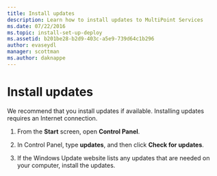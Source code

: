 ```yaml
---
title: Install updates
description: Learn how to install updates to MultiPoint Services
ms.date: 07/22/2016
ms.topic: install-set-up-deploy
ms.assetid: b201be28-b2d9-403c-a5e9-739d64c1b296
author: evaseydl
manager: scottman
ms.author: daknappe
---
```

# Install updates
We recommend that you install updates if available. Installing updates requires an Internet connection.

1.  From the **Start** screen, open **Control Panel**.

2.  In Control Panel, type **updates**, and then click **Check for updates**.

3.  If the Windows Update website lists any updates that are needed on your computer, install the updates.

